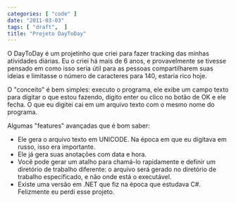 ```yaml
---
categories: [ "code" ]
date: "2011-03-03"
tags: [ "draft",  ]
title: "Projeto DayToDay"
---
```

O DayToDay é um projetinho que criei para fazer tracking das minhas
atividades diárias. Eu o criei há mais de 6 anos, e provavelmente se
tivesse pensado em como isso seria útil para as pessoas compartilharem
suas ideias e limitasse o número de caracteres para 140, estaria rico
hoje.

O "conceito" é bem simples: executo o programa, ele exibe um campo texto
para digitar o que estou fazendo, digito enter ou clico no botão de OK
e ele fecha. O que eu digitei cai em um arquivo texto com o mesmo nome
do programa.

Algumas "features" avançadas que é bom saber:

  * Ele gera o arquivo texto em UNICODE. Na época em que eu digitava
  em russo, isso era importante.
  * Ele já gera suas anotações com data e hora.
  * Você pode gerar um atalho para chamá-lo rapidamente e definir um
  diretório de trabalho diferente: o arquivo será gerado no diretório
  de trabalho especificado, e não onde está o executável.
  * Existe uma versão em .NET que fiz na época que estudava
  C#. Felizmente eu perdi esse projeto.
